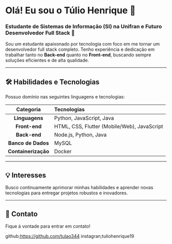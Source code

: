 # Olá! Eu sou o Túlio Henrique 👋

### Estudante de Sistemas de Informação (SI) na Unifran e Futuro Desenvolvedor Full Stack 🚀

Sou um estudante apaixonado por tecnologia com foco em me tornar um desenvolvedor full stack completo. Tenho experiência e dedicação em trabalhar tanto no **Back-end** quanto no **Front-end**, buscando sempre soluções eficientes e de alta qualidade.

---

## 🛠️ Habilidades e Tecnologias

Possuo domínio nas seguintes linguagens e tecnologias:

| Categoria | Tecnologias |
| :---: | :--- |
| **Linguagens** | Python, JavaScript, Java |
| **Front-end** | HTML, CSS, Flutter (Mobile/Web), JavaScript |
| **Back-end** | Node.js, Python, Java |
| **Banco de Dados** | MySQL |
| **Containerização** | Docker |

---

## 💡 Interesses

Busco continuamente aprimorar minhas habilidades e aprender novas tecnologias para entregar projetos robustos e inovadores.

---

## 📧 Contato

Fique à vontade para entrar em contato!

github;https://github.com/tulao344
instagran;tuliohenrique19
